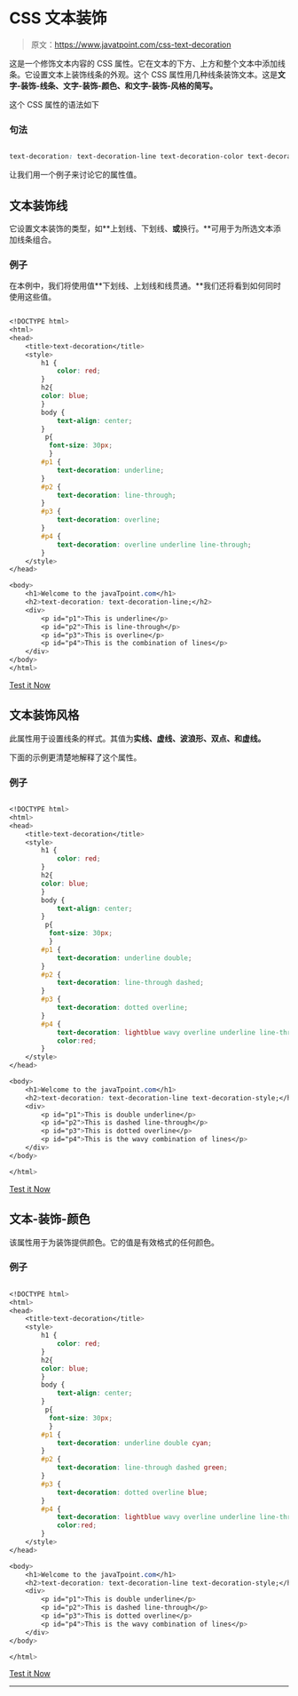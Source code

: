 # CSS 文本装饰

> 原文：<https://www.javatpoint.com/css-text-decoration>

这是一个修饰文本内容的 CSS 属性。它在文本的下方、上方和整个文本中添加线条。它设置文本上装饰线条的外观。这个 CSS 属性用几种线条装饰文本。这是**文字-装饰-线条、文字-装饰-颜色、**和**文字-装饰-风格的简写。**

这个 CSS 属性的语法如下

### 句法

```css

text-decoration: text-decoration-line text-decoration-color text-decoration-style|initial|inherit;

```

让我们用一个例子来讨论它的属性值。

## 文本装饰线

它设置文本装饰的类型，如**上划线、下划线、**或**换行。**可用于为所选文本添加线条组合。

### 例子

在本例中，我们将使用值**下划线、上划线和线贯通。**我们还将看到如何同时使用这些值。

```css

<!DOCTYPE html> 
<html> 
<head> 
    <title>text-decoration</title> 
    <style> 
        h1 { 
            color: red; 
        } 
		h2{
		color: blue;
		}		
        body { 
            text-align: center; 
        } 
         p{
		  font-size: 30px;
		  }
        #p1 { 
            text-decoration: underline; 
        } 
        #p2 { 
            text-decoration: line-through; 
        } 
        #p3 { 
            text-decoration: overline; 
        } 
		#p4 { 
            text-decoration: overline underline line-through; 
        } 
    </style> 
</head> 

<body> 
    <h1>Welcome to the javaTpoint.com</h1> 
    <h2>text-decoration: text-decoration-line;</h2> 
    <div> 
        <p id="p1">This is underline</p> 
        <p id="p2">This is line-through</p> 
        <p id="p3">This is overline</p> 
		<p id="p4">This is the combination of lines</p> 
    </div> 
</body> 
</html> 

```

[Test it Now](https://www.javatpoint.com/oprweb/test.jsp?filename=CSStext-decoration1)

## 文本装饰风格

此属性用于设置线条的样式。其值为**实线、虚线、波浪形、双点、**和**虚线。**

下面的示例更清楚地解释了这个属性。

### 例子

```css

<!DOCTYPE html> 
<html> 
<head> 
    <title>text-decoration</title> 
    <style> 
        h1 { 
            color: red; 
        } 
		h2{
		color: blue;
		}		
        body { 
            text-align: center; 
        } 
         p{
		  font-size: 30px;
		  }
        #p1 { 
            text-decoration: underline double; 
        } 
        #p2 { 
            text-decoration: line-through dashed; 
        } 
        #p3 { 
            text-decoration: dotted overline; 
        } 
		#p4 { 
            text-decoration: lightblue wavy overline underline line-through;
			color:red;
        } 
    </style> 
</head> 

<body> 
    <h1>Welcome to the javaTpoint.com</h1> 
    <h2>text-decoration: text-decoration-line text-decoration-style;</h2> 
    <div> 
        <p id="p1">This is double underline</p> 
        <p id="p2">This is dashed line-through</p> 
        <p id="p3">This is dotted overline</p> 
		<p id="p4">This is the wavy combination of lines</p> 
    </div> 
</body> 

</html>  

```

[Test it Now](https://www.javatpoint.com/oprweb/test.jsp?filename=CSStext-decoration2)

## 文本-装饰-颜色

该属性用于为装饰提供颜色。它的值是有效格式的任何颜色。

### 例子

```css

<!DOCTYPE html> 
<html> 
<head> 
    <title>text-decoration</title> 
    <style> 
        h1 { 
            color: red; 
        } 
		h2{
		color: blue;
		}		
        body { 
            text-align: center; 
        } 
         p{
		  font-size: 30px;
		  }
        #p1 { 
            text-decoration: underline double cyan; 
        } 
        #p2 { 
            text-decoration: line-through dashed green; 
        } 
        #p3 { 
            text-decoration: dotted overline blue; 
        } 
		#p4 { 
            text-decoration: lightblue wavy overline underline line-through;
			color:red;
        } 
    </style> 
</head> 

<body> 
    <h1>Welcome to the javaTpoint.com</h1> 
    <h2>text-decoration: text-decoration-line text-decoration-style;</h2> 
    <div> 
        <p id="p1">This is double underline</p> 
        <p id="p2">This is dashed line-through</p> 
        <p id="p3">This is dotted overline</p> 
		<p id="p4">This is the wavy combination of lines</p> 
    </div> 
</body> 

</html> 

```

[Test it Now](https://www.javatpoint.com/oprweb/test.jsp?filename=CSStext-decoration3)

* * *